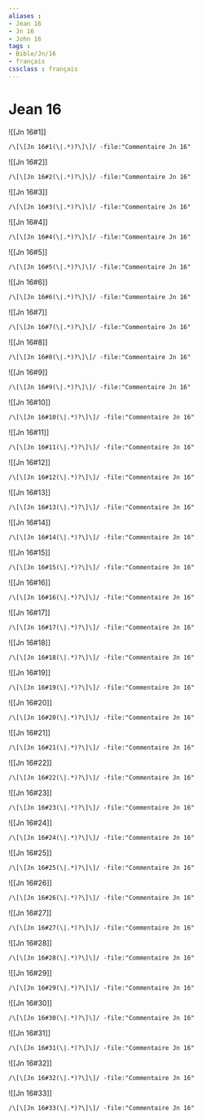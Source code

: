 ```yaml
---
aliases : 
- Jean 16
- Jn 16
- John 16
tags : 
- Bible/Jn/16
- français
cssclass : français
---
```


# Jean 16

![[Jn 16#1]]

```query
/\[\[Jn 16#1(\|.*)?\]\]/ -file:"Commentaire Jn 16"
```

![[Jn 16#2]]

```query
/\[\[Jn 16#2(\|.*)?\]\]/ -file:"Commentaire Jn 16"
```

![[Jn 16#3]]

```query
/\[\[Jn 16#3(\|.*)?\]\]/ -file:"Commentaire Jn 16"
```

![[Jn 16#4]]

```query
/\[\[Jn 16#4(\|.*)?\]\]/ -file:"Commentaire Jn 16"
```

![[Jn 16#5]]

```query
/\[\[Jn 16#5(\|.*)?\]\]/ -file:"Commentaire Jn 16"
```

![[Jn 16#6]]

```query
/\[\[Jn 16#6(\|.*)?\]\]/ -file:"Commentaire Jn 16"
```

![[Jn 16#7]]

```query
/\[\[Jn 16#7(\|.*)?\]\]/ -file:"Commentaire Jn 16"
```

![[Jn 16#8]]

```query
/\[\[Jn 16#8(\|.*)?\]\]/ -file:"Commentaire Jn 16"
```

![[Jn 16#9]]

```query
/\[\[Jn 16#9(\|.*)?\]\]/ -file:"Commentaire Jn 16"
```

![[Jn 16#10]]

```query
/\[\[Jn 16#10(\|.*)?\]\]/ -file:"Commentaire Jn 16"
```

![[Jn 16#11]]

```query
/\[\[Jn 16#11(\|.*)?\]\]/ -file:"Commentaire Jn 16"
```

![[Jn 16#12]]

```query
/\[\[Jn 16#12(\|.*)?\]\]/ -file:"Commentaire Jn 16"
```

![[Jn 16#13]]

```query
/\[\[Jn 16#13(\|.*)?\]\]/ -file:"Commentaire Jn 16"
```

![[Jn 16#14]]

```query
/\[\[Jn 16#14(\|.*)?\]\]/ -file:"Commentaire Jn 16"
```

![[Jn 16#15]]

```query
/\[\[Jn 16#15(\|.*)?\]\]/ -file:"Commentaire Jn 16"
```

![[Jn 16#16]]

```query
/\[\[Jn 16#16(\|.*)?\]\]/ -file:"Commentaire Jn 16"
```

![[Jn 16#17]]

```query
/\[\[Jn 16#17(\|.*)?\]\]/ -file:"Commentaire Jn 16"
```

![[Jn 16#18]]

```query
/\[\[Jn 16#18(\|.*)?\]\]/ -file:"Commentaire Jn 16"
```

![[Jn 16#19]]

```query
/\[\[Jn 16#19(\|.*)?\]\]/ -file:"Commentaire Jn 16"
```

![[Jn 16#20]]

```query
/\[\[Jn 16#20(\|.*)?\]\]/ -file:"Commentaire Jn 16"
```

![[Jn 16#21]]

```query
/\[\[Jn 16#21(\|.*)?\]\]/ -file:"Commentaire Jn 16"
```

![[Jn 16#22]]

```query
/\[\[Jn 16#22(\|.*)?\]\]/ -file:"Commentaire Jn 16"
```

![[Jn 16#23]]

```query
/\[\[Jn 16#23(\|.*)?\]\]/ -file:"Commentaire Jn 16"
```

![[Jn 16#24]]

```query
/\[\[Jn 16#24(\|.*)?\]\]/ -file:"Commentaire Jn 16"
```

![[Jn 16#25]]

```query
/\[\[Jn 16#25(\|.*)?\]\]/ -file:"Commentaire Jn 16"
```

![[Jn 16#26]]

```query
/\[\[Jn 16#26(\|.*)?\]\]/ -file:"Commentaire Jn 16"
```

![[Jn 16#27]]

```query
/\[\[Jn 16#27(\|.*)?\]\]/ -file:"Commentaire Jn 16"
```

![[Jn 16#28]]

```query
/\[\[Jn 16#28(\|.*)?\]\]/ -file:"Commentaire Jn 16"
```

![[Jn 16#29]]

```query
/\[\[Jn 16#29(\|.*)?\]\]/ -file:"Commentaire Jn 16"
```

![[Jn 16#30]]

```query
/\[\[Jn 16#30(\|.*)?\]\]/ -file:"Commentaire Jn 16"
```

![[Jn 16#31]]

```query
/\[\[Jn 16#31(\|.*)?\]\]/ -file:"Commentaire Jn 16"
```

![[Jn 16#32]]

```query
/\[\[Jn 16#32(\|.*)?\]\]/ -file:"Commentaire Jn 16"
```

![[Jn 16#33]]

```query
/\[\[Jn 16#33(\|.*)?\]\]/ -file:"Commentaire Jn 16"
```

